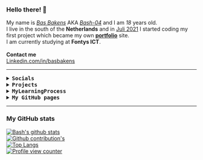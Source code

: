 ### Hello there! 👋
My name is <a href="https://instagram.com/basbakens">*Bas Bakens*</a> AKA <a href="https://github.com/bash-04">*Bash-04*</a> and I am *18* years old. 
  <br>
I live in the south of the **Netherlands** and in <ins>Juli 2021</ins> I started coding my first project which became my own <a href="https://basbakens.ga">**portfolio**</a> site.
  <br>
I am currently studying at **Fontys ICT**.
  <br>
  <br>
**Contact me**
  <br>
<a href="https://www.linkedin.com/in/basbakens/" target=blank>Linkedin.com/in/basbakens</a>

<hr>

<details>
<summary><samp><b>Socials</b></samp></summary>
  ✦ <a href="https://instagram.com/basbakensdev" target="blank">Instagram</a>
    <br>
  ✦ <a href="https://discord.com/users/428516097244004352">Discord</a>
    <br>
  ✦ <a href="https://www.linkedin.com/in/basbakens/" target=blank>Linkedin</a>
  <hr>
</details>

<details>
<summary><samp><b>Projects</b></samp></summary>
<h2>Current project</h2>
  ✦ <a href="https://github.com/Bash-04/basbakens">basbakens</a> (Portfolio site) [status: In Progress]
    <br>
  ✦ <a href="https://github.com/Bash-04/TheDashboard">TheDashboard</a> [status: on hold]
    <br>
  ✦ <a href="https://github.com/Bash-04/Noted">Noted</a> (API?) [status: on hold]

  <h3><a href="https://github.com/Bash-04/mini-projects">Mini-Projects</a></h3>
  ✦ <a href="https://github.com/Bash-04/Mini-Projects/tree/main/Games">Games</a>
    <br>
  ✦ <a href="https://github.com/Bash-04/Mini-Projects/tree/main/Hello%2C%20world!">Hello, World!</a>
    <br>
  ✦ <a href="https://github.com/Bash-04/Mini-Projects/tree/main/Tools">Tools</a>

  <hr>

<h2>Finished projects</h2>
  <h3><a href="https://github.com/Bash-04/mini-projects">Mini-Projects</a></h3>
  ✦ <a href="https://github.com/Bash-04/Mini-Projects/tree/main/Games">Games</a>
    <br>
&nbsp;  ✧ <a href="https://github.com/Bash-04/Mini-Projects/blob/main/Games/Blackjack">Blackjack</a>
    
  <h4>Varendonck College, Asten</h4>
  ✦ <a href="https://github.com/Bash-04/OROwebapp-v2">OROwebapp-V2</a> (Technasium Mastertest; ORO) [status: Done]
    <br>
  ✦ <a href="https://github.com/Bash-04/OROwebapp-v1">OROwebapp-V1</a> (Technasium Mastertest; ORO) [status: Done]
  <hr>
</details>

<details>
<summary><samp><b>MyLearningProcess</b></samp></summary>
<h2><a href="https://github.com/Bash-04/MyLearningProcess">MyLearningProcess</a></h2>
  <h3>Fontys University of Applied sciences - HBO-ICT</h3>
✦ <a href="https://github.com/Bash-04/MyLearningProcess/tree/main/Startsemester">Startsemester</a>
    <br>
&nbsp;  ✧ <a href="https://github.com/Bash-04/MyLearningProcess/tree/main/Startsemester/Business">Business</a>
    <br>
&nbsp;  ✧ <a href="https://github.com/Bash-04/MyLearningProcess/tree/main/Startsemester/Software">Software</a>
    <br>
&nbsp;  &nbsp;  ✦ <a href="https://github.com/Bash-04/MyLearningProcess/tree/main/Startsemester/Software/Oriëntatie">Orientation</a>
    <br>
&nbsp;  &nbsp;  ✦ <a href="https://github.com/Bash-04/MyLearningProcess/tree/main/Startsemester/Software/Verdieping">Deepening</a>
    <br>
&nbsp;  ✧ <a href="https://github.com/Bash-04/MyLearningProcess/tree/main/Startsemester/Technology">Technology</a>
  <hr>
</details>

<details>
<summary><samp><b>My GitHub pages</b></samp></summary>
✦ <a href="https://Bash-04.GitHub.io">Bash-04.GitHub.io</a>
  <br>
&nbsp;  ✧ <a href="https://Bash-04.GitHub.io/basbakens/">Bash-04.GitHub.io/basbakens/</a>
  <br>
&nbsp;  ✧ <a href="https://Bash-04.GitHub.io/TheDashboard/web/">Bash-04.GitHub.io/TheDashboard/web/</a>
  <br>
&nbsp;  &nbsp;  ✦ <a href="https://Bash-04.GitHub.io/Noted/">Bash-04.GitHub.io/Noted/</a>
  <br>
&nbsp;  ✧ <a href="https://Bash-04.GitHub.io/Mini-Projects/">Bash-04.GitHub.io/Mini-Projects/</a>
</details>

<hr>

### My GitHub stats
[![Bash's github stats](https://github-readme-stats.vercel.app/api?username=Bash-04&show_icons=true&theme=highcontrast&title_color=2aa889&text_color=99d1ce)](https://github.com/Bash-04)
  <br>
[![Github contribution's](https://github-readme-streak-stats.herokuapp.com/?user=Bash-04&theme=highcontrast)](https://github.com/Bash-04)
  <br>
[![Top Langs](https://github-readme-stats.vercel.app/api/top-langs/?username=Bash-04&theme=gotham&layout=compact&langs_count=6)](https://github.com/Bash-04)
  <br>
[![Profile view counter](https://komarev.com/ghpvc/?username=Bash-04&color=2aa889)](https://github.com/Bash-04)
